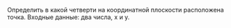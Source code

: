 Определить в какой четверти на координатной плоскости расположена точка. Входные данные: два числа, x и y.